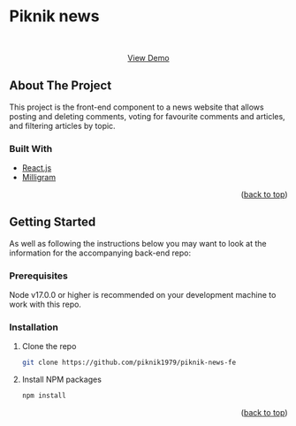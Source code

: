 # Piknik news
<br />

<div align="center">

  <p align="center">
    <a href="">View Demo</a>
  </p>
</div>

## About The Project
This project is the front-end component to a news website that allows posting and deleting comments, voting for favourite comments and articles, and filtering articles by topic.

### Built With

* [React.js](https://reactjs.org/)
* [Milligram](https://milligram.io)
<p align="right">(<a href="#top">back to top</a>)</p>
<!-- GETTING STARTED -->

##  Getting Started
As well as following the instructions below you may want to look at the information for the accompanying back-end repo:
###  Prerequisites

Node v17.0.0 or higher is recommended on your development machine to work with this repo.

###  Installation

1. Clone the repo
   ```sh
   git clone https://github.com/piknik1979/piknik-news-fe
   ``` 
2. Install NPM packages
   ```sh
   npm install
   ```
<p align="right">(<a href="#top">back to top</a>)</p>
